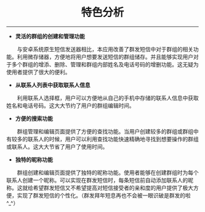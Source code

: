 # <center>特色分析


---


* **灵活的群组的创建和管理功能**

　　与安卓系统原生短信发送器相比，本应用改善了群发短信中对于群组的相关功能。利用微存储器，方便地将用户想要发送短信的群组储存。并且能够实现用户对于多个群组的增添、删除、管理和群组内部姓名及电话号码的增删功能。这无疑为使用者提供了很大的便利。

* **从联系人列表中获取联系人信息**

　　利用联系人选择框，用户可以方便地从自己的手机中存储的联系人信息中获取姓名和电话号码。这大大节约了用户的群组编辑时间。

* **方便的搜索功能**

　　群组管理和编辑页面提供了方便的查找功能。当用户创建较多的群组或群组中有较多的联系人的时候，用户可以利用查找功能快速精确地寻找到想要操作的群组或联系人。这大大节省了用户了使用时间。

* **独特的昵称功能**

　　群组创建和编辑页面提供了独特的昵称功能。使用者能够在创建群组时为每个联系人创建一个昵称。可以实现在群发短信时，每条短信前自动添加联系人的昵称。这就给希望群发短信又不希望提高对短信接受者的亲和度的用户提供了极大方便，实现了群发短信的个性化。（群发拜年短息再也不会被一眼识破是群发的啦^_^）